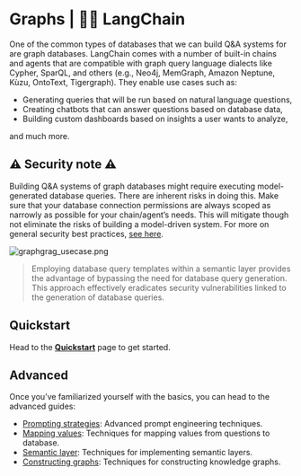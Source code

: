 # Graphs | 🦜️🔗 LangChain
One of the common types of databases that we can build Q&A systems for are graph databases. LangChain comes with a number of built-in chains and agents that are compatible with graph query language dialects like Cypher, SparQL, and others (e.g., Neo4j, MemGraph, Amazon Neptune, Kùzu, OntoText, Tigergraph). They enable use cases such as:

*   Generating queries that will be run based on natural language questions,
*   Creating chatbots that can answer questions based on database data,
*   Building custom dashboards based on insights a user wants to analyze,

and much more.

⚠️ Security note ⚠️[​](#security-note "Direct link to ⚠️ Security note ⚠️")
---------------------------------------------------------------------------

Building Q&A systems of graph databases might require executing model-generated database queries. There are inherent risks in doing this. Make sure that your database connection permissions are always scoped as narrowly as possible for your chain/agent’s needs. This will mitigate though not eliminate the risks of building a model-driven system. For more on general security best practices, [see here](https://python.langchain.com/docs/security/).

![graphgrag_usecase.png](https://python.langchain.com/assets/images/graph_usecase-34d891523e6284bb6230b38c5f8392e5.png)

> Employing database query templates within a semantic layer provides the advantage of bypassing the need for database query generation. This approach effectively eradicates security vulnerabilities linked to the generation of database queries.

Quickstart[​](#quickstart "Direct link to Quickstart")
------------------------------------------------------

Head to the **[Quickstart](https://python.langchain.com/docs/use_cases/graph/quickstart/)** page to get started.

Advanced[​](#advanced "Direct link to Advanced")
------------------------------------------------

Once you’ve familiarized yourself with the basics, you can head to the advanced guides:

*   [Prompting strategies](https://python.langchain.com/docs/use_cases/graph/prompting/): Advanced prompt engineering techniques.
*   [Mapping values](https://python.langchain.com/docs/use_cases/graph/mapping/): Techniques for mapping values from questions to database.
*   [Semantic layer](https://python.langchain.com/docs/use_cases/graph/semantic/): Techniques for implementing semantic layers.
*   [Constructing graphs](https://python.langchain.com/docs/use_cases/graph/constructing/): Techniques for constructing knowledge graphs.